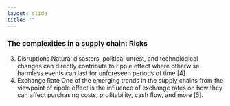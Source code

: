 ```yaml
---
layout: slide
title: ""
---
```

### The complexities in a supply chain: Risks

3. Disruptions
Natural disasters, political unrest, and technological changes can directly contribute to ripple effect where otherwise harmless events can last for unforeseen periods of time [4].
4. Exchange Rate
One of the emerging trends in the supply chains from the viewpoint of ripple effect is the influence of exchange rates on how they can affect purchasing costs, profitability, cash flow, and more [5].
